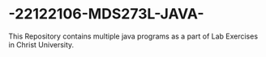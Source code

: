# -22122106-MDS273L-JAVA-
This Repository contains multiple java programs as a part of Lab Exercises in Christ University.

